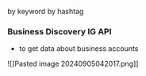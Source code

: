 by keyword
by hashtag

### Business Discovery IG API
- to get data about business accounts

![[Pasted image 20240905042017.png]]